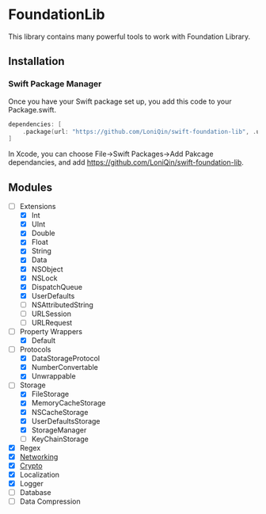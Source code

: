 # FoundationLib

This library contains many powerful tools to work with Foundation Library.

## Installation

### Swift Package Manager

Once you have your Swift package set up, you add this code to your Package.swift.

```swift
dependencies: [
    .package(url: "https://github.com/LoniQin/swift-foundation-lib", .upToNextMajor(from: "1.0.0"))
]
```

In Xcode, you can choose File->Swift Packages->Add Pakcage dependancies, and add https://github.com/LoniQin/swift-foundation-lib.


## Modules
- [ ] Extensions
    - [x] Int
    - [x] UInt
    - [x] Double
    - [x] Float
    - [x] String
    - [x] Data
    - [x] NSObject
    - [x] NSLock
    - [x] DispatchQueue
    - [x] UserDefaults
    - [ ] NSAttributedString
    - [ ] URLSession
    - [ ] URLRequest
- [ ] Property Wrappers
    - [x] Default
- [ ] Protocols
    - [x] DataStorageProtocol
    - [x] NumberConvertable
    - [x] Unwrappable
- [ ] Storage
    - [x] FileStorage
    - [x] MemoryCacheStorage
    - [x] NSCacheStorage
    - [x] UserDefaultsStorage
    - [x] StorageManager
    - [ ] KeyChainStorage

- [x] Regex
- [x] [Networking](https://github.com/LoniQin/swift-foundation-lib/blob/master/docs/networking.md)
- [x] [Crypto](https://github.com/LoniQin/swift-foundation-lib/blob/master/docs/crypto.md)
- [x] Localization
- [x] Logger
- [ ] Database
- [ ] Data Compression
